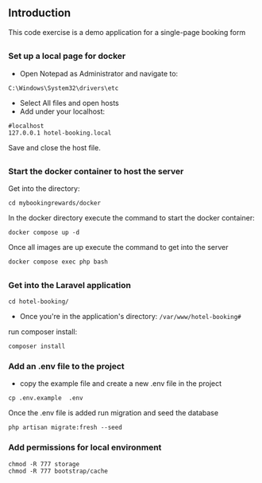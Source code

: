 
## Introduction

This code exercise is a demo application for a single-page booking form

##

### Set up a local page for docker
- Open Notepad as Administrator and navigate to:
```
C:\Windows\System32\drivers\etc
```
- Select All files and open hosts
- Add under your localhost:
```
#localhost
127.0.0.1 hotel-booking.local
```

Save and close the host file.
##

### Start the docker container to host the server

Get into the directory: 
```
cd mybookingrewards/docker 
```

In the docker directory execute the command to start the docker container:
```
docker compose up -d
```

Once all images are up execute the command to get into the server
```
docker compose exec php bash
```
##
### Get into the Laravel application
```
cd hotel-booking/
```

- Once you're in the application's directory: `/var/www/hotel-booking#`

run composer install: 
```
composer install
```
### Add an .env file to the project
- copy the example file and create a new .env file in the project
```
cp .env.example  .env
```

Once the .env file is added run migration and seed the database
```
php artisan migrate:fresh --seed
```

### Add permissions for local environment
```
chmod -R 777 storage
chmod -R 777 bootstrap/cache
```

